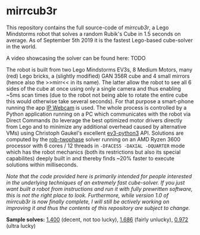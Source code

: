 mirrcub3r
=========

This repository contains the full source-code of *mirrcub3r*, a Lego Mindstorms robot that solves a random Rubik's Cube in 1.5 seconds on average. As of September 5th 2019 it is the fastest Lego-based cube-solver in the world.

A video showcasing the solver can be found here: TODO

The robot is built from two Lego Mindstorms EV3s, 8 Medium Motors, many (red) Lego bricks, a (slightly modified) GAN 356R cube and 4 small mirrors (hence also the >>mirr<< in its name). The latter allow the robot to see all 6 sides of the cube at once using only a single camera and thus enabling ~5ms scan times (due to the robot not being able to rotate the entire cube this would otherwise take several seconds). For that purpose a smart-phone running the app [IP Webcam](https://play.google.com/store/apps/details?id=com.pas.webcam&hl=en_GB) is used. The whole process is controlled by a Python application running on a PC which communicates with the robot via Direct Commands (to leverage the best optimized motor drivers directly from Lego and to minimize any additional overhead caused by alternative VMs) using Christoph Gaukel's excellent [ev3-python3](https://github.com/ChristophGaukel/ev3-python3) API. Solutions are computed by the [rob-twophase](https://github.com/efrantar/twophase) solver running on an AMD Ryzen 3600 processor with 6 cores / 12 threads in `-DFACES5 -DAXIAL -DQUARTER` mode which has the robot mechanics (both its restrictions but also its special capabilites) deeply built in and thereby finds ~20% faster to execute solutions within milliseconds.

*Note that the code provided here is primarily intended for people interested in the underlying techniques of an extremely fast cube-solver. If you just want built a robot from instructions and run it with fully prewritten software, this is not the right place to look. Furthermore, while version 1.0 of mirrcub3r is now finally complete, I will still be actively working on improving it and thus the contents of this repository are subject to change.*

**Sample solves:** [1.400](https://youtu.be/E7asXTJ8pAY) (decent, not too lucky), [1.686](https://youtu.be/pTgFNbZgjuA) (fairly unlucky), [0.972](https://youtu.be/JhygBTWfFqc) (ultra lucky)
